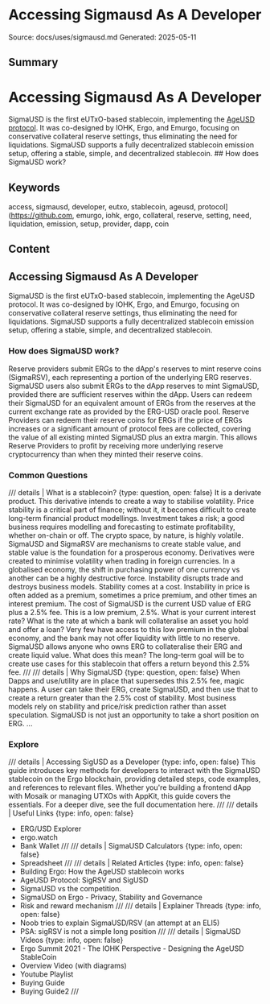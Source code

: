 # Accessing Sigmausd As A Developer
Source: docs/uses/sigmausd.md
Generated: 2025-05-11

## Summary
# Accessing Sigmausd As A Developer

SigmaUSD is the first eUTxO-based stablecoin, implementing the [AgeUSD protocol](https://github.com/Emurgo/age-usd). It was co-designed by IOHK, Ergo, and Emurgo, focusing on conservative collateral reserve settings, thus eliminating the need for liquidations. SigmaUSD supports a fully decentralized stablecoin emission setup, offering a stable, simple, and decentralized stablecoin. ## How does SigmaUSD work?

## Keywords
access, sigmausd, developer, eutxo, stablecoin, ageusd, protocol](https://github.com, emurgo, iohk, ergo, collateral, reserve, setting, need, liquidation, emission, setup, provider, dapp, coin

## Content
## Accessing Sigmausd As A Developer
SigmaUSD is the first eUTxO-based stablecoin, implementing the AgeUSD protocol. It was co-designed by IOHK, Ergo, and Emurgo, focusing on conservative collateral reserve settings, thus eliminating the need for liquidations. SigmaUSD supports a fully decentralized stablecoin emission setup, offering a stable, simple, and decentralized stablecoin.

### How does SigmaUSD work?
Reserve providers submit ERGs to the dApp's reserves to mint reserve coins (SigmaRSV), each representing a portion of the underlying ERG reserves. SigmaUSD users also submit ERGs to the dApp reserves to mint SigmaUSD, provided there are sufficient reserves within the dApp. Users can redeem their SigmaUSD for an equivalent amount of ERGs from the reserves at the current exchange rate as provided by the ERG-USD oracle pool.
Reserve Providers can redeem their reserve coins for ERGs if the price of ERGs increases or a significant amount of protocol fees are collected, covering the value of all existing minted SigmaUSD plus an extra margin. This allows Reserve Providers to profit by receiving more underlying reserve cryptocurrency than when they minted their reserve coins.

### Common Questions
/// details | What is a stablecoin?
     {type: question, open: false}
It is a derivate product. This derivative intends to create a way to stabilise volatility.
Price stability is a critical part of finance; without it, it becomes difficult to create long-term financial product modellings. Investment takes a risk; a good business requires modelling and forecasting to estimate profitability, whether on-chain or off.
The crypto space, by nature, is highly volatile. SigmaUSD and SigmaRSV are mechanisms to create stable value, and stable value is the foundation for a prosperous economy.
Derivatives were created to minimise volatility when trading in foreign currencies.
In a globalised economy, the shift in purchasing power of one currency vs another can be a highly destructive force. Instability disrupts trade and destroys business models.
Stability comes at a cost. Instability in price is often added as a premium, sometimes a price premium, and other times an interest premium.
The cost of SigmaUSD is the current USD value of ERG plus a 2.5% fee.
This is a low premium, 2.5%.
What is your current interest rate? What is the rate at which a bank will collateralise an asset you hold and offer a loan?
Very few have access to this low premium in the global economy, and the bank may not offer liquidity with little to no reserve.
SigmaUSD allows anyone who owns ERG to collateralise their ERG and create liquid value. What does this mean?
The long-term goal will be to create use cases for this stablecoin that offers a return beyond this 2.5% fee. 
///
/// details | Why SigmaUSD
     {type: question, open: false}
When Dapps and use/utility are in place that supersedes this 2.5% fee, magic happens.
A user can take their ERG, create SigmaUSD, and then use that to create a return greater than the 2.5% cost of stability. Most business models rely on stability and price/risk prediction rather than asset speculation.
SigmaUSD is not just an opportunity to take a short position on ERG. ...

### Explore
/// details | Accessing SigUSD as a Developer
     {type: info, open: false}
This guide introduces key methods for developers to interact with the SigmaUSD stablecoin on the Ergo blockchain, providing detailed steps, code examples, and references to relevant files. Whether you're building a frontend dApp with Mosaik or managing UTXOs with AppKit, this guide covers the essentials. For a deeper dive, see the full documentation here.
///
/// details | Useful Links
     {type: info, open: false}
- ERG/USD Explorer
- ergo.watch
- Bank Wallet
///
/// details | SigmaUSD Calculators
     {type: info, open: false}
- Spreadsheet
///
/// details | Related Articles
     {type: info, open: false}
- Building Ergo: How the AgeUSD stablecoin works
- AgeUSD Protocol: SigRSV and SigUSD
- SigmaUSD vs the competition.
- SigmaUSD on Ergo - Privacy, Stability and Governance
- Risk and reward mechanism
///
/// details | Explainer Threads
     {type: info, open: false}
- Noob tries to explain SigmaUSD/RSV (an attempt at an ELI5)
- PSA: sigRSV is not a simple long position
///
/// details | SigmaUSD Videos
     {type: info, open: false}
- Ergo Summit 2021 - The IOHK Perspective - Designing the AgeUSD StableCoin
- Overview Video (with diagrams)
- Youtube Playlist
- Buying Guide
- Buying Guide2
///
